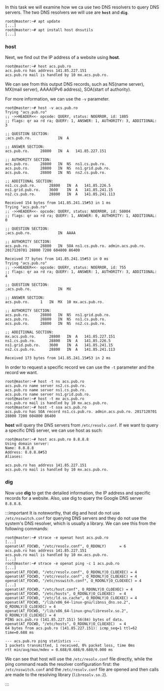 In this task we will examine how we ca use two DNS resolvers to query DNS servers.
The two DNS resolvers we will use are **`host`** and **`dig`**.

```
root@master:~# apt update
[...]
root@master:~# apt install host dnsutils
[...]
```

### host
Next, we find out the IP address of a website using **host**.
```
root@master:~# host acs.pub.ro
acs.pub.ro has address 141.85.227.151
acs.pub.ro mail is handled by 10 mx.acs.pub.ro.
```

We can see from this output DNS records, such as NS(name server), MX(mail server), AAAA(IPv6 address), SOA(start of authority).

For more information, we can use the `-v` parameter.
```
root@master:~# host -v acs.pub.ro
Trying "acs.pub.ro"
;; ->>HEADER<<- opcode: QUERY, status: NOERROR, id: 1805
;; flags: qr aa rd ra; QUERY: 1, ANSWER: 1, AUTHORITY: 3, ADDITIONAL: 3

;; QUESTION SECTION:
;acs.pub.ro.			IN	A

;; ANSWER SECTION:
acs.pub.ro.		28800	IN	A	141.85.227.151

;; AUTHORITY SECTION:
acs.pub.ro.		28800	IN	NS	ns1.cs.pub.ro.
acs.pub.ro.		28800	IN	NS	ns1.grid.pub.ro.
acs.pub.ro.		28800	IN	NS	ns2.cs.pub.ro.

;; ADDITIONAL SECTION:
ns1.cs.pub.ro.		28800	IN	A	141.85.226.5
ns1.grid.pub.ro.	3600	IN	A	141.85.241.15
ns2.cs.pub.ro.		28800	IN	A	141.85.241.113

Received 154 bytes from 141.85.241.15#53 in 1 ms
Trying "acs.pub.ro"
;; ->>HEADER<<- opcode: QUERY, status: NOERROR, id: 58004
;; flags: qr aa rd ra; QUERY: 1, ANSWER: 0, AUTHORITY: 1, ADDITIONAL: 0

;; QUESTION SECTION:
;acs.pub.ro.			IN	AAAA

;; AUTHORITY SECTION:
acs.pub.ro.		28800	IN	SOA	ns1.cs.pub.ro. admin.acs.pub.ro. 2017120701 28800 7200 604800 86400

Received 77 bytes from 141.85.241.15#53 in 0 ms
Trying "acs.pub.ro"
;; ->>HEADER<<- opcode: QUERY, status: NOERROR, id: 755
;; flags: qr aa rd ra; QUERY: 1, ANSWER: 1, AUTHORITY: 3, ADDITIONAL: 4

;; QUESTION SECTION:
;acs.pub.ro.			IN	MX

;; ANSWER SECTION:
acs.pub.ro.		1	IN	MX	10 mx.acs.pub.ro.

;; AUTHORITY SECTION:
acs.pub.ro.		28800	IN	NS	ns1.grid.pub.ro.
acs.pub.ro.		28800	IN	NS	ns1.cs.pub.ro.
acs.pub.ro.		28800	IN	NS	ns2.cs.pub.ro.

;; ADDITIONAL SECTION:
mx.acs.pub.ro.		28800	IN	A	141.85.227.151
ns1.cs.pub.ro.		28800	IN	A	141.85.226.5
ns1.grid.pub.ro.	3600	IN	A	141.85.241.15
ns2.cs.pub.ro.		28800	IN	A	141.85.241.113

Received 173 bytes from 141.85.241.15#53 in 2 ms
```

In order to request a specific record we can use the `-t` parameter and the record we want.
```
root@master:~# host -t ns acs.pub.ro
acs.pub.ro name server ns2.cs.pub.ro.
acs.pub.ro name server ns1.cs.pub.ro.
acs.pub.ro name server ns1.grid.pub.ro.
root@master:~# host -t mx acs.pub.ro
acs.pub.ro mail is handled by 10 mx.acs.pub.ro.
root@master:~# host -t soa acs.pub.ro
acs.pub.ro has SOA record ns1.cs.pub.ro. admin.acs.pub.ro. 2017120701 28800 7200 604800 86400
```

**host** will query the DNS servers from `/etc/resolv.conf`. If we want to query a specific DNS server, we can use host as such:
```
root@master:~# host acs.pub.ro 8.8.8.8
Using domain server:
Name: 8.8.8.8
Address: 8.8.8.8#53
Aliases:

acs.pub.ro has address 141.85.227.151
acs.pub.ro mail is handled by 10 mx.acs.pub.ro.
```

### dig
Now use **dig** to get the detailed information, the IP address and specific records for a website.
Also, use dig to query the Google DNS server `8.8.8.8`.

:::important
It is noteworthy, that dig and host do not use `/etc/nsswitch.conf` for querying
DNS servers and they do not use the system's DNS resolver, which is usually a library.
We can see this from the following commands:

```
root@master:~# strace -e openat host acs.pub.ro
[...]
openat(AT_FDCWD, "/etc/resolv.conf", O_RDONLY)      = 6
acs.pub.ro has address 141.85.227.151
acs.pub.ro mail is handled by 10 mx.acs.pub.ro.
[...]
root@master:~# strace -e openat ping -c 1 acs.pub.ro
[...]
openat(AT_FDCWD, "/etc/resolv.conf", O_RDONLY|O_CLOEXEC) = 4
openat(AT_FDCWD, "/etc/resolv.conf", O_RDONLY|O_CLOEXEC) = 4
openat(AT_FDCWD, "/etc/nsswitch.conf", O_RDONLY|O_CLOEXEC) = 4
[...]
openat(AT_FDCWD, "/etc/host.conf", O_RDONLY|O_CLOEXEC) = 4
openat(AT_FDCWD, "/etc/hosts", O_RDONLY|O_CLOEXEC)  = 4
openat(AT_FDCWD, "/etc/ld.so.cache", O_RDONLY|O_CLOEXEC) = 4
openat(AT_FDCWD, "/lib/x86_64-linux-gnu/libnss_dns.so.2", O_RDONLY|O_CLOEXEC) = 4
openat(AT_FDCWD, "/lib/x86_64-linux-gnu/libresolv.so.2", O_RDONLY|O_CLOEXEC) = 4
PING acs.pub.ro (141.85.227.151) 56(84) bytes of data.
openat(AT_FDCWD, "/etc/hosts", O_RDONLY|O_CLOEXEC)  = 4
64 bytes from acs.pub.ro (141.85.227.151): icmp_seq=1 ttl=62 time=0.688 ms

--- acs.pub.ro ping statistics ---
1 packets transmitted, 1 received, 0% packet loss, time 0ms
rtt min/avg/max/mdev = 0.688/0.688/0.688/0.000 ms
```

We can see that host will use the `/etc/resolv.conf` file directly,
while the ping command reads the resolver configuration first:
the `/etc/nsswitch.conf` and the `/etc/resolv.conf` file are opened and then
calls are made to the resolving library (`libresolv.so.2`).

:::
